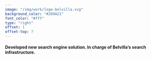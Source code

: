 ```yaml
---
image: "/img/work/logo-belvilla.svg"
background_color: "#289A21"
font_color: "#fff"
type: "right"
offset: 1
offset-top: 7
---
```

#### Developed new search engine solution. In charge of Belvilla’s search infrastructure.
